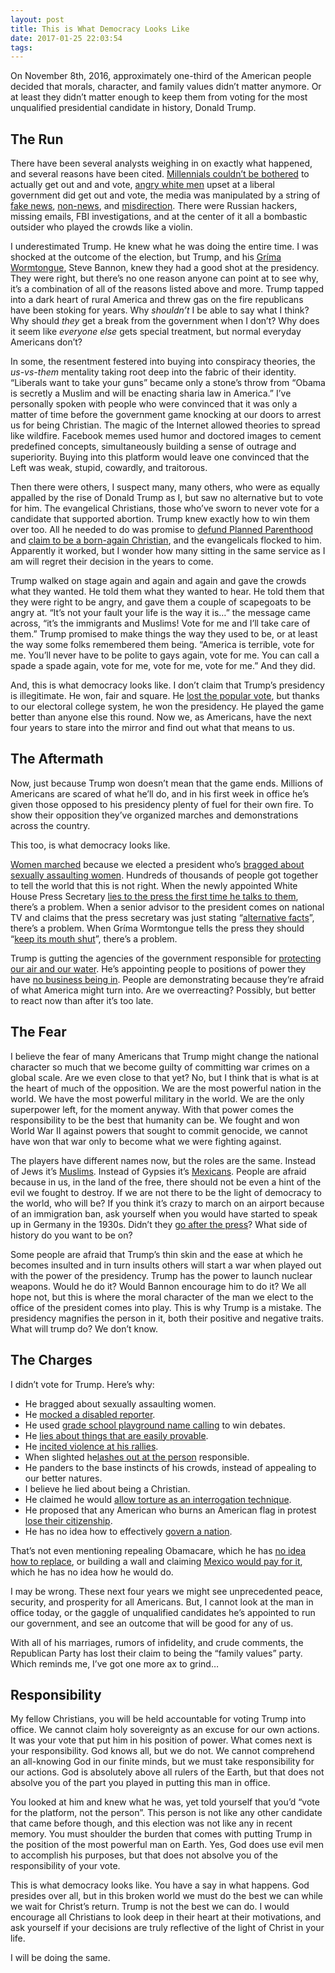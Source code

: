 ```yaml
---
layout: post
title: This is What Democracy Looks Like
date: 2017-01-25 22:03:54
tags: 
---
```


On November 8th, 2016, approximately one-third of the American people decided that morals, character, and family values didn’t matter anymore. Or at least they didn’t matter enough to keep them from voting for the most unqualified presidential candidate in history, Donald Trump. 

## The Run

There have been several analysts weighing in on exactly what happened, and several reasons have been cited. [Millennials couldn’t be bothered][1] to actually get out and and vote, [angry white men][2] upset at a liberal government did get out and vote, the media was manipulated by a string of [fake news][3], [non-news][4], and [misdirection][5]. There were Russian hackers, missing emails, FBI investigations, and at the center of it all a bombastic outsider who played the crowds like a violin. 

I underestimated Trump. He knew what he was doing the entire time. I was shocked at the outcome of the election, but Trump, and his [Gríma Wormtongue][6], Steve Bannon, knew they had a good shot at the presidency. They were right, but there’s no one reason anyone can point at to see why, it’s a combination of all of the reasons listed above and more. Trump tapped into a dark heart of rural America and threw gas on the fire republicans have been stoking for years. Why *shouldn’t* I be able to say what I think? Why should *they* get a break from the government when I don’t? Why does it seem like *everyone else* gets special treatment,  but normal everyday Americans don’t? 

In some, the resentment festered into buying into conspiracy theories, the *us-vs-them* mentality taking root deep into the fabric of their identity. “Liberals want to take your guns” became only a stone’s throw from “Obama is secretly a Muslim and will be enacting sharia law in America.” I’ve personally spoken with people who were convinced that it was only a matter of time before the government game knocking at our doors to arrest us for being Christian. The magic of the Internet allowed theories to spread like wildfire. Facebook memes used humor and doctored images to cement predefined concepts,  simultaneously building a sense of outrage and superiority. Buying into this platform would leave one convinced that the Left was weak, stupid, cowardly, and traitorous. 

Then there were others, I suspect many, many others, who were as equally appalled by the rise of Donald Trump as I, but saw no alternative but to vote for him. The evangelical Christians, those who’ve sworn to never vote for a candidate that supported abortion. Trump knew exactly how to win them over too. All he needed to do was promise to [defund Planned Parenthood][7] and [claim to be a born-again Christian][8], and the evangelicals flocked to him. Apparently it worked, but I wonder how many sitting in the same service as I am will regret their decision in the years to come. 

Trump walked on stage again and again and again and gave the crowds what they wanted. He told them what they wanted to hear. He told them that they were right to be angry, and gave them a couple of scapegoats to be angry at. “It’s not your fault your life is the way it is…” the message came across, “it’s the immigrants and Muslims! Vote for me and I’ll take care of them.” Trump promised to make things the way they used to be, or at least the way some folks remembered them being. “America is terrible, vote for me. You’ll never have to be polite to gays again, vote for me. You can call a spade a spade again, vote for me, vote for me, vote for me.” And they did. 

And, this is what democracy looks like. I don’t claim that Trump’s presidency is illegitimate. He won, fair and square. He [lost the popular vote][9], but thanks to our electoral college system, he won the presidency. He played the game better than anyone else this round. Now we, as Americans, have the next four years to stare into the mirror and find out what that means to us. 

## The Aftermath

Now, just because Trump won doesn’t mean that the game ends. Millions of Americans are scared of what he’ll do, and in his first week in office he’s given those opposed to his presidency plenty of fuel for their own fire. To show their opposition they’ve organized marches and demonstrations across the country. 

This too, is what democracy looks like. 

[Women marched][10] because we elected a president who’s [bragged about sexually assaulting women][11]. Hundreds of thousands of people got together to tell the world that this is not right. When the newly appointed White House Press Secretary [lies to the press the first time he talks to them][12], there’s a problem. When a senior advisor to the president comes on national TV and claims that the press secretary was just stating “[alternative facts][13]”, there’s a problem. When Gríma Wormtongue tells the press they should “[keep its mouth shut][14]”, there’s a problem. 

Trump is gutting the agencies of the government responsible for [protecting our air and our water][15]. He’s appointing people to positions of power they have [no business being in][16]. People are demonstrating because they’re afraid of what America might turn into. Are we overreacting? Possibly, but better to react now than after it’s too late. 

## The Fear

I believe the fear of many Americans that Trump might change the national character so much that we become guilty of committing war crimes on a global scale. Are we even close to that yet? No, but I think that is what is at the heart of much of the opposition. We are the most powerful nation in the world. We have the most powerful military in the world. We are the only superpower left, for the moment anyway. With that power comes the responsibility to be the best that humanity can be. We fought and won World War II against powers that sought to commit genocide, we cannot have won that war only to become what we were fighting against. 

The players have different names now, but the roles are the same. Instead of Jews it’s [Muslims][17]. Instead of Gypsies it’s [Mexicans][18]. People are afraid because in us, in the land of the free, there should not be even a hint of the evil we fought to destroy. If we are not there to be the light of democracy to the world, who will be? If you think it’s crazy to march on an airport because of an immigration ban, ask yourself when you would have started to speak up in Germany in the 1930s. Didn’t they [go after the press][19]? What side of history do you want to be on? 

Some people are afraid that Trump’s thin skin and the ease at which he becomes insulted and in turn insults others will start a war when played out with the power of the presidency. Trump has the power to launch nuclear weapons. Would he do it? Would Bannon encourage him to do it? We all hope not, but this is where the moral character of the man we elect to the office of the president comes into play. This is why Trump is a mistake. The presidency magnifies the person in it, both their positive and negative traits. What will trump do? We don’t know. 

## The Charges

I didn’t vote for Trump. Here’s why:

* He bragged about sexually assaulting women.
* He [mocked a disabled reporter][20].
* He used [grade school playground name calling][21] to win debates.
* He [lies about things that are easily provable][22]. 
* He [incited violence at his rallies][23]. 
* When slighted he[lashes out at the person][24] responsible.
* He panders to the base instincts of his crowds, instead of appealing to our better natures. 
* I believe he lied about being a Christian.
* He claimed he would [allow torture as an interrogation technique][25].
* He proposed that any American who burns an American flag in protest [lose their citizenship][26].
* He has no idea how to effectively [govern a nation][27].

That’s not even mentioning repealing Obamacare, which he has [no idea how to replace][28], or building a wall and claiming [Mexico would pay for it][29], which he has no idea how he would do. 

I may be wrong. These next four years we might see unprecedented peace, security, and prosperity for all Americans. But, I cannot look at the man in office today, or the gaggle of unqualified candidates he’s appointed to run our government, and see an outcome that will be good for any of us. 

With all of his marriages, rumors of infidelity, and crude comments, the Republican Party has lost their claim to being the “family values” party. Which reminds me, I’ve got one more ax to grind…

## Responsibility

My fellow Christians, you will be held accountable for voting Trump into office. We cannot claim holy sovereignty as an excuse for our own actions. It was your vote that put him in his position of power. What comes next is your responsibility. God knows all, but we do not. We cannot comprehend an all-knowing God in our finite minds, but we must take responsibility for our actions. God is absolutely above all rulers of the Earth, but that does not absolve you of the part you played in putting this man in office. 

You looked at him and knew what he was, yet told yourself that you’d “vote for the platform, not the person”. This person is not like any other candidate that came before though, and this election was not like any in recent memory. You must shoulder the burden that comes with putting Trump in the position of the most powerful man on Earth. Yes, God does use evil men to accomplish his purposes, but that does not absolve you of the responsibility of your vote. 

This is what democracy looks like. You have a say in what happens. God presides over all, but in this broken world we must do the best we can while we wait for Christ’s return. Trump is not the best we can do. I would encourage all Christians to look deep in their heart at their motivations, and ask yourself if your decisions are truly reflective of the light of Christ in your life. 

I will be doing the same. 

[1]:	http://www.npr.org/2016/11/14/501727488/millennials-just-didnt-love-hillary-clinton-the-way-they-loved-barack-obama
[2]:	http://www.gq.com/story/president-donald-trump-and-angry-white-men-win
[3]:	https://www.washingtonpost.com/news/the-intersect/wp/2016/11/17/facebook-fake-news-writer-i-think-donald-trump-is-in-the-white-house-because-of-me/?tid=sm_tw&utm_term=.b88c860ce342
[4]:	http://www.vox.com/policy-and-politics/2016/11/9/13570724/media-obsession-emails
[5]:	https://eatprayvote.org/2016/12/11/trumps-art-of-media-misdirection/
[6]:	https://en.wikipedia.org/wiki/Gr%C3%ADma_Wormtongue
[7]:	https://www.youtube.com/watch?v=IXW8yi9HpE8
[8]:	https://www.nytimes.com/2016/06/26/us/politics/a-born-again-donald-trump-believe-it-evangelical-leader-says.html?mtrref=undefined&gwh=5FCC9E975436337A8700B2BAD256E04C&gwt=pay
[9]:	http://www.cnn.com/2016/12/21/politics/donald-trump-hillary-clinton-popular-vote-final-count/index.html
[10]:	https://www.womenmarch.org
[11]:	https://www.washingtonpost.com/politics/trump-recorded-having-extremely-lewd-conversation-about-women-in-2005/2016/10/07/3b9ce776-8cb4-11e6-bf8a-3d26847eeed4_story.html?utm_term=.fe487ff1308f
[12]:	http://www.slate.com/blogs/the_slatest/2017/01/21/white_house_press_secretary_lies_and_yells_at_media.html
[13]:	http://www.cnn.com/2017/01/22/politics/kellyanne-conway-alternative-facts/index.html
[14]:	https://www.nytimes.com/2017/01/26/business/media/stephen-bannon-trump-news-media.html?_r=0
[15]:	https://www.nrdc.org/stories/scott-pruitt-wants-take-us-back-50s
[16]:	http://abcnews.go.com/Politics/trumps-education-secretary-pick-betsy-devos-shell-public/story?id=44839916
[17]:	http://www.cnn.com/2015/12/07/politics/donald-trump-Muslim-ban-immigration/index.html
[18]:	http://www.msnbc.com/msnbc/totally-accurate-trump-defends-calling-mexican-immigrants-rapists
[19]:	https://www.ushmm.org/wlc/en/article.php?ModuleId=10007655
[20]:	http://www.cnn.com/videos/tv/2015/11/26/donald-trump-mocks-reporter-with-disability-berman-sot-ac.cnn
[21]:	https://www.washingtonpost.com/politics/all-eyes-will-be-on-trump-at-republican-debate/2016/02/13/bd30bae2-d274-11e5-abc9-ea152f0b9561_story.html?utm_term=.d890c3a12c1e
[22]:	https://www.washingtonpost.com/opinions/counting-donald-trumps-lies/2016/05/25/bc0d93a8-229f-11e6-aa84-42391ba52c91_story.html?utm_term=.db5f19896083
[23]:	http://mashable.com/2016/03/12/trump-rally-incite-violence/#g6411oZbhiqZ
[24]:	https://twitter.com/realDonaldTrump
[25]:	http://www.cnn.com/2017/01/25/politics/donald-trump-waterboarding-torture/index.html
[26]:	http://www.politico.com/story/2016/11/trump-flag-burning-231920
[27]:	https://www.nytimes.com/2017/01/27/us/politics/president-donald-trump-first-week.html
[28]:	https://www.washingtonpost.com/politics/behind-closed-doors-republican-lawmakers-fret-about-how-to-repeal-obamacare/2017/01/27/deabdafa-e491-11e6-a547-5fb9411d332c_story.html?utm_term=.4978ca0b7ca5
[29]:	http://www.cnn.com/videos/politics/2017/01/25/donald-trump-border-wall-abc-intv-nr.cnn/video/playlists/president-donald-trump/
